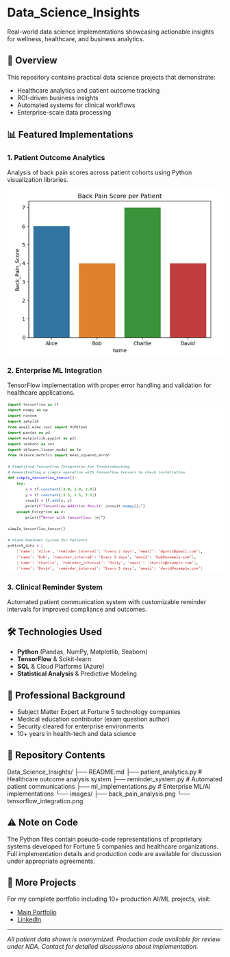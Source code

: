# Data_Science_Insights

Real-world data science implementations showcasing actionable insights for wellness, healthcare, and business analytics.

## 🎯 Overview

This repository contains practical data science projects that demonstrate:
- Healthcare analytics and patient outcome tracking
- ROI-driven business insights
- Automated systems for clinical workflows
- Enterprise-scale data processing

## 📊 Featured Implementations

### 1. Patient Outcome Analytics
Analysis of back pain scores across patient cohorts using Python visualization libraries.

![Back Pain Score Analysis](./images/back_pain_analysis.png)

### 2. Enterprise ML Integration
TensorFlow implementation with proper error handling and validation for healthcare applications.

![TensorFlow Implementation](./images/tensorflow_integration.png)

### 3. Clinical Reminder System
Automated patient communication system with customizable reminder intervals for improved compliance and outcomes.

## 🛠️ Technologies Used
- **Python** (Pandas, NumPy, Matplotlib, Seaborn)
- **TensorFlow** & Scikit-learn
- **SQL** & Cloud Platforms (Azure)
- **Statistical Analysis** & Predictive Modeling

## 🏢 Professional Background
- Subject Matter Expert at Fortune 5 technology companies
- Medical education contributor (exam question author)
- Security cleared for enterprise environments
- 10+ years in health-tech and data science

## 📁 Repository Contents

Data_Science_Insights/
├── README.md
├── patient_analytics.py      # Healthcare outcome analysis system
├── reminder_system.py        # Automated patient communications
├── ml_implementations.py     # Enterprise ML/AI implementations
└── images/
├── back_pain_analysis.png
└── tensorflow_integration.png

## ⚠️ Note on Code
The Python files contain pseudo-code representations of proprietary systems developed for Fortune 5 companies and healthcare organizations. Full implementation details and production code are available for discussion under appropriate agreements.

## 🔗 More Projects
For my complete portfolio including 10+ production AI/ML projects, visit:
- [Main Portfolio](https://dgsc23.github.io/data-science-health-ai-portfolio/)
- [LinkedIn]([[https://linkedin.com/in/davidgramlingphd])

---

*All patient data shown is anonymized. Production code available for review under NDA. Contact for detailed discussions about implementation.*
